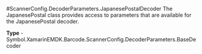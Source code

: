 #ScannerConfig.DecoderParameters.JapanesePostalDecoder
The JapanesePostal class provides access to parameters that are available for the JapanesePostal decoder.

**Type** - Symbol.XamarinEMDK.Barcode.ScannerConfig.DecoderParameters.BaseDecoder



